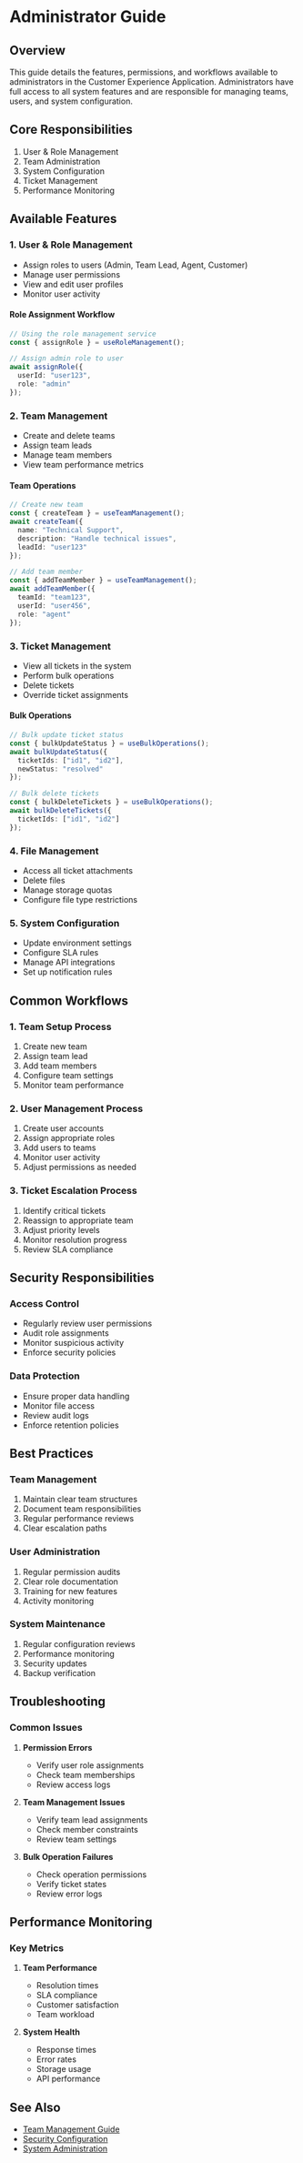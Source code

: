 # Administrator Guide

## Overview
This guide details the features, permissions, and workflows available to administrators in the Customer Experience Application. Administrators have full access to all system features and are responsible for managing teams, users, and system configuration.

## Core Responsibilities
1. User & Role Management
2. Team Administration
3. System Configuration
4. Ticket Management
5. Performance Monitoring

## Available Features

### 1. User & Role Management
- Assign roles to users (Admin, Team Lead, Agent, Customer)
- Manage user permissions
- View and edit user profiles
- Monitor user activity

#### Role Assignment Workflow
```typescript
// Using the role management service
const { assignRole } = useRoleManagement();

// Assign admin role to user
await assignRole({
  userId: "user123",
  role: "admin"
});
```

### 2. Team Management
- Create and delete teams
- Assign team leads
- Manage team members
- View team performance metrics

#### Team Operations
```typescript
// Create new team
const { createTeam } = useTeamManagement();
await createTeam({
  name: "Technical Support",
  description: "Handle technical issues",
  leadId: "user123"
});

// Add team member
const { addTeamMember } = useTeamManagement();
await addTeamMember({
  teamId: "team123",
  userId: "user456",
  role: "agent"
});
```

### 3. Ticket Management
- View all tickets in the system
- Perform bulk operations
- Delete tickets
- Override ticket assignments

#### Bulk Operations
```typescript
// Bulk update ticket status
const { bulkUpdateStatus } = useBulkOperations();
await bulkUpdateStatus({
  ticketIds: ["id1", "id2"],
  newStatus: "resolved"
});

// Bulk delete tickets
const { bulkDeleteTickets } = useBulkOperations();
await bulkDeleteTickets({
  ticketIds: ["id1", "id2"]
});
```

### 4. File Management
- Access all ticket attachments
- Delete files
- Manage storage quotas
- Configure file type restrictions

### 5. System Configuration
- Update environment settings
- Configure SLA rules
- Manage API integrations
- Set up notification rules

## Common Workflows

### 1. Team Setup Process
1. Create new team
2. Assign team lead
3. Add team members
4. Configure team settings
5. Monitor team performance

### 2. User Management Process
1. Create user accounts
2. Assign appropriate roles
3. Add users to teams
4. Monitor user activity
5. Adjust permissions as needed

### 3. Ticket Escalation Process
1. Identify critical tickets
2. Reassign to appropriate team
3. Adjust priority levels
4. Monitor resolution progress
5. Review SLA compliance

## Security Responsibilities

### Access Control
- Regularly review user permissions
- Audit role assignments
- Monitor suspicious activity
- Enforce security policies

### Data Protection
- Ensure proper data handling
- Monitor file access
- Review audit logs
- Enforce retention policies

## Best Practices

### Team Management
1. Maintain clear team structures
2. Document team responsibilities
3. Regular performance reviews
4. Clear escalation paths

### User Administration
1. Regular permission audits
2. Clear role documentation
3. Training for new features
4. Activity monitoring

### System Maintenance
1. Regular configuration reviews
2. Performance monitoring
3. Security updates
4. Backup verification

## Troubleshooting

### Common Issues
1. **Permission Errors**
   - Verify user role assignments
   - Check team memberships
   - Review access logs

2. **Team Management Issues**
   - Verify team lead assignments
   - Check member constraints
   - Review team settings

3. **Bulk Operation Failures**
   - Check operation permissions
   - Verify ticket states
   - Review error logs

## Performance Monitoring

### Key Metrics
1. **Team Performance**
   - Resolution times
   - SLA compliance
   - Customer satisfaction
   - Team workload

2. **System Health**
   - Response times
   - Error rates
   - Storage usage
   - API performance

## See Also
- [Team Management Guide](./team-management.md)
- [Security Configuration](../configuration/security.md)
- [System Administration](../configuration/system-admin.md) 